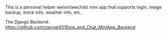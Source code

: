 This is a personal helper weixin(wechat) mini app that supports login, image backup, stock info, weather info, etc..

The Django Backend: https://github.com/zanvat41/Shop_and_Chat_MiniApp_Backend
